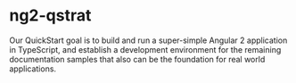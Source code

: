 # ng2-qstrat
Our QuickStart goal is to build and run a super-simple Angular 2 application in TypeScript, and establish a development environment for the remaining documentation samples that also can be the foundation for real world applications.
 
